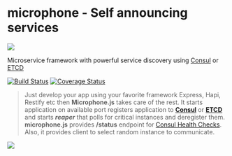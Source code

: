 # microphone - Self announcing services
![](https://avatars3.githubusercontent.com/u/16361502?v=3&s=200)  

Microservice framework with powerful service discovery using [Consul](https://www.consul.io/) or [ETCD](https://coreos.com/etcd/)

[![Build Status](https://travis-ci.org/microphonejs/microphone-core.svg?branch=master)](https://travis-ci.org/microphonejs/microphone-core) [![Coverage Status](https://coveralls.io/repos/github/microphonejs/microphone-core/badge.svg?branch=master)](https://coveralls.io/github/microphonejs/microphone-core?branch=master)

> Just develop your app using your favorite framework Express, Hapi, Restify etc then **Microphone.js** takes care of the rest. It starts application on available port registers application to **[Consul](https://www.consul.io/)** or **[ETCD](https://coreos.com/etcd/)** and starts **_reaper_** that polls for critical instances and deregister them. **microphone.js** provides **/status** endpoint for [Consul Health Checks](https://www.consul.io/intro/getting-started/checks.html). Also, it provides client to select random instance to communicate.  

![](https://raw.githubusercontent.com/microphonejs/microphone-core/master/misc/microphone-consul-fabio.png)  
